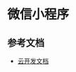 # 微信小程序

## 参考文档

- [云开发文档](https://developers.weixin.qq.com/miniprogram/dev/wxcloud/basis/getting-started.html)

